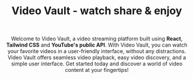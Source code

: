 <div align="center">

<h1><strong>Video Vault</strong> - watch share & enjoy</h1>

<br/>

<P>Welcome to Video Vault, a video streaming platform built using <strong>React</strong>, <strong>Tailwind CSS</strong> and <strong>YouTube's public API</strong>. With Video Vault, you can watch your favorite videos in a user-friendly interface, without any distractions. Video Vault offers seamless video playback, easy video discovery, and a simple user interface. Get started today and discover a world of video content at your fingertips!</p>

</div>
